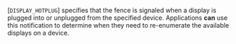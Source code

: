 [`DISPLAY_HOTPLUG`] specifies that the fence
is signaled when a display is plugged into or unplugged from the
specified device.
Applications  **can**  use this notification to determine when they need to
re-enumerate the available displays on a device.